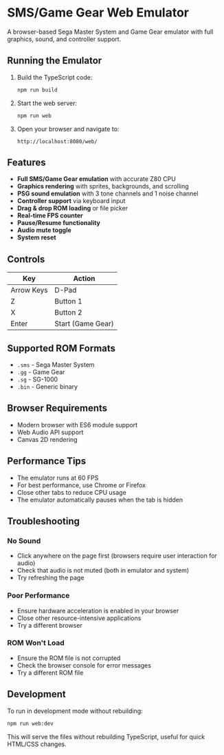 # SMS/Game Gear Web Emulator

A browser-based Sega Master System and Game Gear emulator with full graphics, sound, and controller support.

## Running the Emulator

1. Build the TypeScript code:
   ```bash
   npm run build
   ```

2. Start the web server:
   ```bash
   npm run web
   ```

3. Open your browser and navigate to:
   ```
   http://localhost:8080/web/
   ```

## Features

- **Full SMS/Game Gear emulation** with accurate Z80 CPU
- **Graphics rendering** with sprites, backgrounds, and scrolling
- **PSG sound emulation** with 3 tone channels and 1 noise channel
- **Controller support** via keyboard input
- **Drag & drop ROM loading** or file picker
- **Real-time FPS counter**
- **Pause/Resume functionality**
- **Audio mute toggle**
- **System reset**

## Controls

| Key | Action |
|-----|--------|
| Arrow Keys | D-Pad |
| Z | Button 1 |
| X | Button 2 |
| Enter | Start (Game Gear) |

## Supported ROM Formats

- `.sms` - Sega Master System
- `.gg` - Game Gear
- `.sg` - SG-1000
- `.bin` - Generic binary

## Browser Requirements

- Modern browser with ES6 module support
- Web Audio API support
- Canvas 2D rendering

## Performance Tips

- The emulator runs at 60 FPS
- For best performance, use Chrome or Firefox
- Close other tabs to reduce CPU usage
- The emulator automatically pauses when the tab is hidden

## Troubleshooting

### No Sound
- Click anywhere on the page first (browsers require user interaction for audio)
- Check that audio is not muted (both in emulator and system)
- Try refreshing the page

### Poor Performance
- Ensure hardware acceleration is enabled in your browser
- Close other resource-intensive applications
- Try a different browser

### ROM Won't Load
- Ensure the ROM file is not corrupted
- Check the browser console for error messages
- Try a different ROM file

## Development

To run in development mode without rebuilding:
```bash
npm run web:dev
```

This will serve the files without rebuilding TypeScript, useful for quick HTML/CSS changes.
